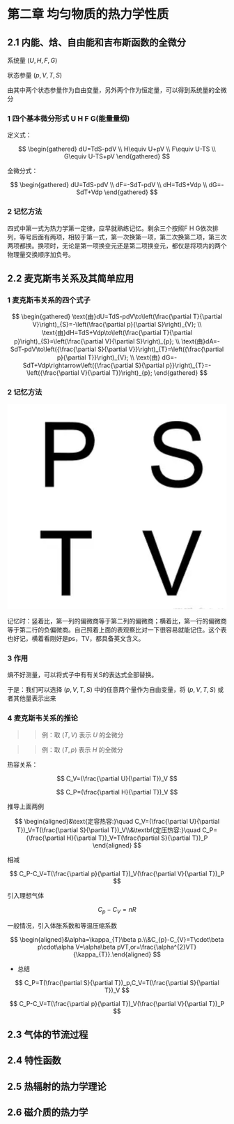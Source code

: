 # 第二章 均匀物质的热力学性质

## 2.1 内能、焓、自由能和吉布斯函数的全微分

系统量 $(U,H,F,G)$

状态参量 $(p,V,T,S)$

由其中两个状态参量作为自由变量，另外两个作为恒定量，可以得到系统量的全微分

### 1 四个基本微分形式 U H F G(能量量纲)

定义式：

$$
\begin{gathered}
dU=TdS-pdV \\
H\equiv U+pV \\
F\equiv U-TS \\
G\equiv U-TS+pV
\end{gathered}
$$

全微分式：

$$
\begin{gathered}
dU=TdS-pdV \\
dF=-SdT-pdV \\
dH=TdS+Vdp \\
dG=-SdT+Vdp 
\end{gathered}
$$

### 2 记忆方法

四式中第一式为热力学第一定律，应早就熟练记忆。剩余三个按照F H G依次排列，等号后面有两项，相较于第一式，第一次换第一项，第二次换第二项，第三次两项都换。换项时，无论是第一项换变元还是第二项换变元，都仅是将项内的两个物理量交换顺序加负号。

## 2.2 麦克斯韦关系及其简单应用

### 1 麦克斯韦关系的四个式子

$$
\begin{gathered}
\text{由}dU=TdS-pdV\to\left(\frac{\partial T}{\partial V}\right)_{S}=-\left(\frac{\partial p}{\partial S}\right)_{V}; \\
\text{由}dH=TdS+Vdp\to\left(\frac{\partial T}{\partial p}\right)_{S}=\left(\frac{\partial V}{\partial S}\right)_{p}; \\
\text{由}dA=-SdT-pdV\to\left({\frac{\partial S}{\partial V}}\right)_{T}=\left({\frac{\partial p}{\partial T}}\right)_{V}; \\
\text{由} dG=-SdT+Vdp\rightarrow\left({\frac{\partial S}{\partial p}}\right)_{T}=-\left({\frac{\partial V}{\partial T}}\right)_{p}; 
\end{gathered}
$$

### 2 记忆方法

![alt text](image-5.png)

记忆时：竖着比，第一列的偏微商等于第二列的偏微商；横着比，第一行的偏微商等于第二行的负偏微商。自己照着上面的表观察比对一下很容易就能记住。这个表也好记，横着看刚好是ps，TV，都具备英文含义。

### 3 作用

熵不好测量，可以将式子中有有关S的表达式全部替换。

于是：我们可以选择 $(p,V,T,S)$ 中的任意两个量作为自由变量，将 $(p,V,T,S)$ 或者其他量表示出来

### 4 麦克斯韦关系的推论

>> 例：取 $(T,V)$ 表示 $U$ 的全微分  

>> 例：取 $(T,p)$ 表示 $H$ 的全微分

热容关系：

$$
C_V=(\frac{\partial U}{\partial T})_V
$$

$$
C_P=(\frac{\partial H}{\partial T})_V
$$

推导上面两例

$$
\begin{aligned}&\text{定容热容:}\quad C_V=(\frac{\partial U}{\partial T})_V=T(\frac{\partial S}{\partial T})_V\\&\textbf{定压热容:}\quad C_P=(\frac{\partial H}{\partial T})_V=T(\frac{\partial S}{\partial T})_P
\end{aligned}
$$

相减

$$
C_P-C_V=T(\frac{\partial p}{\partial T})_V(\frac{\partial V}{\partial T})_P
$$

引入理想气体

$$
C_p - C_V = nR
$$

一般情况，引入体胀系数和等温压缩系数

$$
\begin{aligned}&\alpha=\kappa_{T}\beta p.\\&C_{p}-C_{V}=T\cdot\beta p\cdot\alpha V=\alpha\beta pVT,or=\frac{\alpha^{2}VT}{\kappa_{T}}.\end{aligned}
$$

- 总结

$$
C_P=T(\frac{\partial S}{\partial T})_p,C_V=T(\frac{\partial S}{\partial T})_V
$$

$$
C_P-C_V=T(\frac{\partial p}{\partial T})_V(\frac{\partial V}{\partial T})_P
$$

## 2.3 气体的节流过程

## 2.4 特性函数

## 2.5 热辐射的热力学理论

## 2.6 磁介质的热力学
